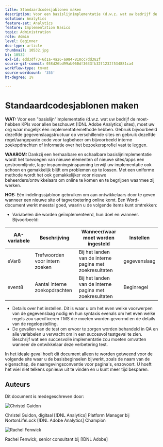 ```yaml
---
title: Standaardcodesjablonen maken
description: Voor een basislijnimplementatie (d.w.z. wat uw bedrijf de moet-hebben KPIs voor allen beschouwt [!DNL Adobe Analytics] sites), moet uw org waar mogelijk één implementatiemethode hebben.
solution: Analytics
feature-set: Analytics
feature: Implementation Basics
topic: Administration
role: Admin
level: Beginner
doc-type: article
thumbnail: 10532.jpg
kt: 10532
exl-id: edd3df73-6d1a-4a26-a984-810cc7dd382f
source-git-commit: 058d26bd99ab060df3633fb32f1232f534881ca4
workflow-type: tm+mt
source-wordcount: '355'
ht-degree: 1%

---
```


# Standaardcodesjablonen maken

**WAT:** Voor een &quot;basislijn&quot;implementatie (d.w.z. wat uw bedrijf de moet-hebben KPIs voor allen beschouwt [!DNL Adobe Analytics] sites), moet uw org waar mogelijk één implementatiemethode hebben. Gebruik bijvoorbeeld dezelfde gegevenslaagstructuur op verschillende sites en gebruik dezelfde regel/aangepaste code voor tagbeheer om bijvoorbeeld interne zoekopdrachten of informatie over het bezoekersprofiel vast te leggen.

**WAAROM:** Dankzij een herhaalbare en schaalbare basislijnimplementatie wordt het toevoegen van nieuwe elementen of nieuwe sites/apps een gestroomlijnde, lage inspanningsinspanning terwijl uw implementatie ook schoon en gemakkelijk blijft om problemen op te lossen. Met een uniforme methode wordt het ook gemakkelijker voor nieuwe beheerders/ontwikkelaars om online te komen en te begrijpen waarmee zij werken.

**HOE:** Eén indelingssjabloon gebruiken om aan ontwikkelaars door te geven wanneer een nieuwe site of tagverbetering online komt. Een Word-document werkt meestal goed, waarin u de volgende items kunt omtrekken:

* Variabelen die worden geïmplementeerd, hun doel en wanneer. Bijvoorbeeld:

| AA-variabele | Beschrijving | Wanneer/waar moet worden ingesteld | Instellen |
|--- |--- |--- |--- |
| eVar8 | Trefwoorden voor intern zoeken | Bij het landen van de interne pagina met zoekresultaten | gegevenslaag |
| event8 | Aantal interne zoekopdrachten | Bij het landen van de interne pagina met zoekresultaten | Beginregel |

* Details over het instellen. Dit is waar u om het even welke voorwerpen van de gegevenslaag nodig en hun syntaxis evenals om het even welke regels zou specificeren TMS die moeten worden gevormd en de details van de regelopstelling.
* De gevallen van de test om ervoor te zorgen worden behandeld in QA en alle variabelen u verwacht om in een succesvol testgeval te zien. Beschrijf wat een succesvolle implementatie zou moeten omvatten wanneer de ontwikkelaar deze verbetering test.

In het ideale geval hoeft dit document alleen te worden getweend voor de volgende site waar u de basisbeginselen bijwerkt, zoals de naam van de eigenschap, de naamgevingsconventie voor pagina&#39;s, enzovoort. U hoeft het wiel niet telkens opnieuw uit te vinden en u kunt meer tijd besparen.

## Auteurs

Dit document is medegeschreven door:

![Christel Guidon](assets/Christel-Headshot-150.png)

Christel Guidon, digitaal [!DNL Analytics] Platform Manager bij NortonLifeLock
[!DNL Adobe Analytics] Champion

![Rachel Fenwick](assets/Rachel-Fenwick-150.png)

Rachel Fenwick, senior consultant bij [!DNL Adobe]
